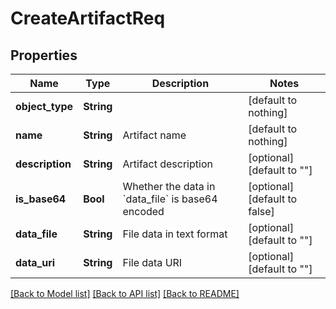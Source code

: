 # CreateArtifactReq


## Properties
Name | Type | Description | Notes
------------ | ------------- | ------------- | -------------
**object_type** | **String** |  | [default to nothing]
**name** | **String** | Artifact name | [default to nothing]
**description** | **String** | Artifact description | [optional] [default to ""]
**is_base64** | **Bool** | Whether the data in &#x60;data_file&#x60; is base64 encoded | [optional] [default to false]
**data_file** | **String** | File data in text format | [optional] [default to ""]
**data_uri** | **String** | File data URI | [optional] [default to ""]


[[Back to Model list]](../README.md#models) [[Back to API list]](../README.md#api-endpoints) [[Back to README]](../README.md)


